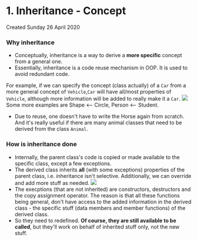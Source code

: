 # 1. Inheritance - Concept

Created Sunday 26 April 2020

### Why inheritance

- Conceptually, inheritance is a way to derive a **more specific** concept from a general one.
- Essentially, inheritance is a code reuse mechanism in OOP. It is used to avoid redundant code.

For example, if we can specify the concept (class actually) of a `Car` from a more general concept of `Vehicle`,`Car` will have all/most properties of `Vehicle`, although more information will be added to really make it a `Car`.
![](/assets/1*Inheritance*-_Concept-image-1.png)
Some more examples are Shape <-- Circle, Person <-- Student.

- Due to reuse, one doesn't have to write the Horse again from scratch. And it's really useful if there are many animal classes that need to be derived from the class `Animal`.

### How is inheritance done

- Internally, the parent class's code is copied or made available to the specific class, except a few exceptions.
- The derived class inherits **all** (with some exceptions) properties of the parent class, i.e. inheritance isn't selective. Additionally, we can override and add more stuff as needed.
  ![](/assets/1*Inheritance*-_Concept-image-1.png)
- The execptions (that are not inherited) are constructors, destructors and the copy assignment operator. The reason is that all these functions being general, don't have access to the added information in the derived class - the specific stuff (data members and member functions) of the derived class.
- So they need to redefined. **Of course, they are still available to be called**, but they'll work on behalf of inherited stuff only, not the new stuff.
